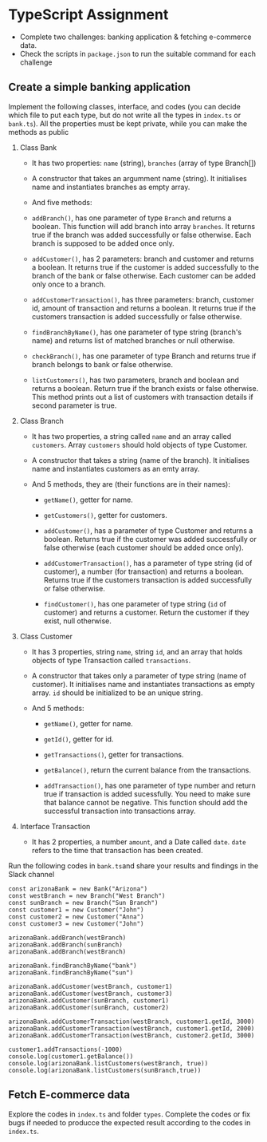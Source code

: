 # TypeScript Assignment

- Complete two challenges: banking application & fetching e-commerce data.
- Check the scripts in `package.json` to run the suitable command for each challenge

## Create a simple banking application

Implement the following classes, interface, and codes (you can decide which file to put each type, but do not write all the types in `index.ts` or `bank.ts`). All the properties must be kept private, while you can make the methods as public

1. Class Bank

   - It has two properties: `name` (string), `branches` (array of type Branch[])

   - A constructor that takes an argumment name (string). It initialises name and instantiates branches as empty array.

   - And five methods:

   - `addBranch()`, has one parameter of type `Branch` and returns a boolean. This function will add branch into array `branches`. It returns true if the branch was added successfully or false otherwise. Each branch is supposed to be added once only.

   - `addCustomer()`, has 2 parameters: branch and customer and returns a boolean. It returns true if the customer is added successfully to the branch of the bank or false otherwise. Each customer can be added only once to a branch.

   - `addCustomerTransaction()`, has three parameters: branch, customer id, amount of transaction and returns a boolean. It returns true if the customers transaction is added successfully or false otherwise.

   - `findBranchByName()`, has one parameter of type string (branch's name) and returns list of matched branches or null otherwise.

   - `checkBranch()`, has one parameter of type Branch and returns true if branch belongs to bank or false otherwise.

   - `listCustomers()`, has two parameters, branch and boolean and returns a boolean. Return true if the branch exists or false otherwise. This method prints out a list of customers with transaction details if second parameter is true.

2. Class Branch

   - It has two properties, a string called `name` and an array called `customers`. Array `customers` should hold objects of type Customer.

   - A constructor that takes a string (name of the branch). It initialises name and instantiates customers as an emty array.

   - And 5 methods, they are (their functions are in their names):

      - `getName()`, getter for name.

      - `getCustomers()`, getter for customers.

      - `addCustomer()`, has a parameter of type Customer and returns a boolean. Returns true if the customer was added successfully or false otherwise (each customer should be added once only).

      - `addCustomerTransaction()`, has a parameter of type string (id of customer), a number (for transaction) and returns a boolean. Returns true if the customers transaction is added successfully or false otherwise.

      - `findCustomer()`, has one parameter of type string (`id` of customer) and returns a customer. Return the customer if they exist, null otherwise.

3. Class Customer

   - It has 3 properties, string `name`, string `id`, and an array that holds objects of type Transaction called `transactions`.

   - A constructor that takes only a parameter of type string (name of customer). It initialises name and instantiates transactions as empty array. `id` should be initialized to be an unique string.

   - And 5 methods:

      - `getName()`, getter for name.

      - `getId()`, getter for id.

      - `getTransactions()`, getter for transactions.

      - `getBalance()`, return the current balance from the transactions.

      - `addTransaction()`, has one parameter of type number and return true if transaction is added sucessfully. You need to make sure that balance cannot be negative. This function should add the successful transaction into transactions array.

4. Interface Transaction

   - It has 2 properties, a number `amount`, and a Date called `date`. `date` refers to the time that transaction has been created.

Run the following codes in `bank.ts`and share your results and findings in the Slack channel

```
const arizonaBank = new Bank("Arizona")
const westBranch = new Branch("West Branch")
const sunBranch = new Branch("Sun Branch")
const customer1 = new Customer("John")
const customer2 = new Customer("Anna")
const customer3 = new Customer("John")

arizonaBank.addBranch(westBranch)
arizonaBank.addBranch(sunBranch)
arizonaBank.addBranch(westBranch) 

arizonaBank.findBranchByName("bank")
arizonaBank.findBranchByName("sun")

arizonaBank.addCustomer(westBranch, customer1)
arizonaBank.addCustomer(westBranch, customer3)
arizonaBank.addCustomer(sunBranch, customer1)
arizonaBank.addCustomer(sunBranch, customer2)

arizonaBank.addCustomerTransaction(westBranch, customer1.getId, 3000)
arizonaBank.addCustomerTransaction(westBranch, customer1.getId, 2000)
arizonaBank.addCustomerTransaction(westBranch, customer2.getId, 3000)

customer1.addTransactions(-1000)
console.log(customer1.getBalance())
console.log(arizonaBank.listCustomers(westBranch, true))
console.log(arizonaBank.listCustomers(sunBranch,true))
```

## Fetch E-commerce data

Explore the codes in `index.ts` and folder `types`. Complete the codes or fix bugs
if needed to producce the expected result according to the codes in `index.ts`.
